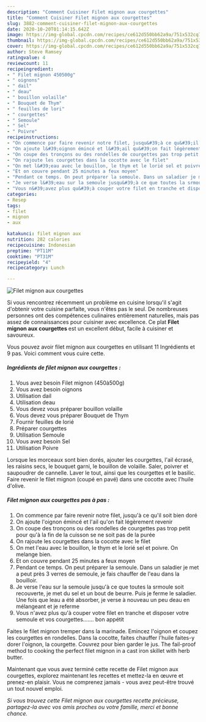 ```yaml
---
description: "Comment Cuisiner Filet mignon aux courgettes"
title: "Comment Cuisiner Filet mignon aux courgettes"
slug: 3882-comment-cuisiner-filet-mignon-aux-courgettes
date: 2020-10-20T01:14:15.642Z
image: https://img-global.cpcdn.com/recipes/ce612d550bb62a9a/751x532cq70/filet-mignon-aux-courgettes-photo-principale-de-la-recette.jpg
thumbnail: https://img-global.cpcdn.com/recipes/ce612d550bb62a9a/751x532cq70/filet-mignon-aux-courgettes-photo-principale-de-la-recette.jpg
cover: https://img-global.cpcdn.com/recipes/ce612d550bb62a9a/751x532cq70/filet-mignon-aux-courgettes-photo-principale-de-la-recette.jpg
author: Steve Ramsey
ratingvalue: 4
reviewcount: 11
recipeingredient:
- " Filet mignon 450500g"
- " oignons"
- " dail"
- " deau"
- " bouillon volaille"
- " Bouquet de Thym"
- " feuilles de lori"
- " courgettes"
- " Semoule"
- " Sel"
- " Poivre"
recipeinstructions:
- "On commence par faire revenir notre filet, jusqu&#39;à ce qu&#39;il soit bien doré"
- "On ajoute l&#39;oignon émincé et l&#39;ail qu&#39;on fait légèrement revenir"
- "On coupe des tronçons ou des rondelles de courgettes pas trop petit pour qu&#39;à la fin de la cuisson se ne soit pas de la purée"
- "On rajoute les courgettes dans la cocotte avec le filet"
- "On met l&#39;eau avec le bouillon, le thym et le lorié sel et poivre. On melange bien."
- "Et on couvre pendant 25 minutes a feux moyen"
- "Pendant ce temps. On peut préparer la semoule. Dans un saladier je met a peut près 3 verres de semoule, je fais chauffer de l&#39;eau dans la bouilloir."
- "Je verse l&#39;eau sur la semoule jusqu&#39;à ce que toutes la srmoule soit recouverte, je met du sel et un bout de beurre. Puis je ferme le saladier. Une fois que leau a été absorber, je verse à nouveau un peu deau en mélangeant et je referme"
- "Vous n&#39;avez plus qu&#39;à couper votre filet en tranche et disposer votre semoule et vos courgettes....... bon appétit"
categories:
- Resep
tags:
- filet
- mignon
- aux

katakunci: filet mignon aux 
nutrition: 282 calories
recipecuisine: Indonesian
preptime: "PT11M"
cooktime: "PT31M"
recipeyield: "4"
recipecategory: Lunch

---
```



![Filet mignon aux courgettes](https://img-global.cpcdn.com/recipes/ce612d550bb62a9a/751x532cq70/filet-mignon-aux-courgettes-photo-principale-de-la-recette.jpg)

Si vous rencontrez récemment un problème en cuisine lorsqu'il s'agit d'obtenir votre cuisine parfaite, vous n'êtes pas le seul. De nombreuses personnes ont des compétences culinaires entièrement naturelles, mais pas assez de connaissances pour cuisiner avec excellence. Ce plat <strong> Filet mignon aux courgettes </strong> est un excellent début, facile à cuisiner et savoureux.

<!--inarticleads1-->

Vous pouvez avoir filet mignon aux courgettes en utilisant 11 Ingrédients et 9 pas. Voici comment vous cuire cette.

##### Ingrédients de filet mignon aux courgettes :

1. Vous avez besoin  Filet mignon (450à500g)
1. Vous avez besoin  oignons
1. Utilisation  dail
1. Utilisation  deau
1. Vous devez vous préparer  bouillon volaille
1. Vous devez vous préparer  Bouquet de Thym
1. Fournir  feuilles de lorié
1. Préparer  courgettes
1. Utilisation  Semoule
1. Vous avez besoin  Sel
1. Utilisation  Poivre


Lorsque les morceaux sont bien dorés, ajouter les courgettes, l&#39;ail écrasé, les raisins secs, le bouquet garni, le bouillon de volaille. Saler, poivrer et saupoudrer de cannelle. Laver le tout, ainsi que les courgettes et le basilic. Faire revenir le filet mignon (coupé en pavé) dans une cocotte avec l&#39;huile d&#39;olive. 

<!--inarticleads2-->

##### Filet mignon aux courgettes pas à pas :

1. On commence par faire revenir notre filet, jusqu&#39;à ce qu&#39;il soit bien doré
1. On ajoute l&#39;oignon émincé et l&#39;ail qu&#39;on fait légèrement revenir
1. On coupe des tronçons ou des rondelles de courgettes pas trop petit pour qu&#39;à la fin de la cuisson se ne soit pas de la purée
1. On rajoute les courgettes dans la cocotte avec le filet
1. On met l&#39;eau avec le bouillon, le thym et le lorié sel et poivre. On melange bien.
1. Et on couvre pendant 25 minutes a feux moyen
1. Pendant ce temps. On peut préparer la semoule. Dans un saladier je met a peut près 3 verres de semoule, je fais chauffer de l&#39;eau dans la bouilloir.
1. Je verse l&#39;eau sur la semoule jusqu&#39;à ce que toutes la srmoule soit recouverte, je met du sel et un bout de beurre. Puis je ferme le saladier. Une fois que leau a été absorber, je verse à nouveau un peu deau en mélangeant et je referme
1. Vous n&#39;avez plus qu&#39;à couper votre filet en tranche et disposer votre semoule et vos courgettes....... bon appétit


Faites le filet mignon tremper dans la marinade. Emincez l&#39;oignon et coupez les courgettes en rondelles. Dans la cocotte, faites chauffer l&#39;huile faites-y dorer l&#39;oignon, la courgette. Couvrez pour bien garder le jus. The fail-proof method to cooking the perfect filet mignon in a cast iron skillet with herb butter. 

<!--inarticleads1-->

<p>
Maintenant que vous avez terminé cette recette de Filet mignon aux courgettes, explorez maintenant les recettes et mettez-la en œuvre et prenez-en plaisir. Vous ne comprenez jamais - vous avez peut-être trouvé un tout nouvel emploi.
</p>

<p>
<i>Si vous trouvez cette Filet mignon aux courgettes recette précieuse, partagez-la avec vos amis proches ou votre famille, merci et bonne chance.</i>
</p>
